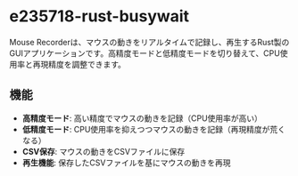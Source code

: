 # e235718-rust-busywait

Mouse Recorderは、マウスの動きをリアルタイムで記録し、再生するRust製のGUIアプリケーションです。高精度モードと低精度モードを切り替えて、CPU使用率と再現精度を調整できます。

## 機能

- **高精度モード**: 高い精度でマウスの動きを記録（CPU使用率が高い）
- **低精度モード**: CPU使用率を抑えつつマウスの動きを記録（再現精度が荒くなる）
- **CSV保存**: マウスの動きをCSVファイルに保存
- **再生機能**: 保存したCSVファイルを基にマウスの動きを再現


